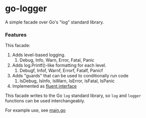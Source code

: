 # go-logger

A simple facade over Go's "log" standard library.

### Features

This facade:

1. Adds level-based logging.
   1. Debug, Info, Warn, Error, Fatal, Panic 
1. Adds log.Printf()-like formatting for each level.
   1. Debugf, Infof, Warnf, Errorf, Fatalf, Panicf
1. Adds "guards" that can be used to conditionally run code
   1. IsDebug, IsInfo, IsWarn, IsError, IsFatal, IsPanic
1. Implemented as [fluent interface](https://en.wikipedia.org/wiki/Fluent_interface)


This facade writes to the Go `log` standard library,
so `log` and `logger` functions can be used interchangeably.

For example use, see [main.go](main.go)